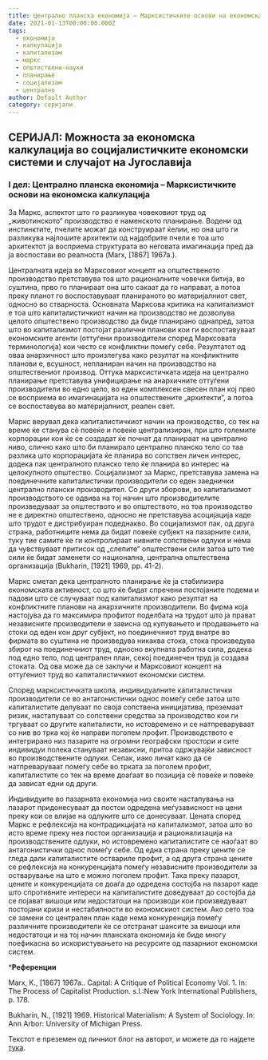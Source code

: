 ```yaml
---
title: Централно планска економија – Марксистичките основи на економска калкулација
date: 2021-01-13T00:00:00.000Z
tags:
  - економија
  - калкулација
  - капитализам
  - маркс
  - општествени-науки
  - планирање
  - социјализам
  - централно
author: Default Author
category: серијали
---
```


## **СЕРИЈАЛ:** Mожноста за економска калкулација во социјалистичките економски системи и случајот на Југославија

### **I дел**: Централно планска економија – Марксистичките основи на економска калкулација

За Маркс, аспектот што го разликува човековиот труд од „животинското“ производство е наменското планирање. Водени од инстинктите, пчелите можат да конструираат ќелии, но она што ги разликува најлошите архитекти од најдобрите пчели е тоа што архитектот ја восприема структурата во неговата имагинација пред да ја воспостави во реалноста (Marx, \[1867\] 1967a.).

Централната идеја во Марксовиот концепт на општественото производство претставува тоа што рационалните човечки битија, во суштина, прво го планираат она што сакаат да го направат, а потоа преку планот го воспоставуваат планираното во материјалниот свет, односно во стварноста. Основната Марксова критика на капитализмот е тоа што капиталистичкиот начин на производство не дозволува целото општествено производство да биде планирано однапред, затоа што во капитализмот постојат различни планови кои ги воспоставуваат економските агенти (оттуѓени производители според Марксовата терминологија) кои често се конфликтни помеѓу себе. Резултатот од оваа анархичност што произлегува како резултат на конфликтните планови е, всушност, непланиран начин на производство на општествениот производ. Оттука марксистичката идеја на централно планирање претставува унифицирање на анархичните оттуѓени производители во едно цело, во еден комплексен свесен план кој прво се восприема во имагинацијата на општествените „архитекти“, а потоа се воспоставува во материјалниот, реален свет.

Маркс верувал дека капиталистичкиот начин на производство, со тек на време ќе станува сѐ повеќе и повеќе централизиран, при што големите корпорации кои ќе се создадат ќе почнат да планираат на централно ниво, слично како што би планирало централно планско тело со таа разлика што корпорацијата ќе планира во сопствен личен интерес, додека пак централното планско тело ќе планира во интерес на целокупното општество. Социјализмот за Маркс, претставува замена на поединечните капиталистички производители со еден заеднички централно плански производител. Со други зборови, во капитализмот производството се одвива на тој начин што производителите произведуваат за општеството и во општеството, но тоа производство не е директно општествено, односно не претставува асоцијација каде што трудот е дистрибуиран подеднакво. Во социјализмот пак, од друга страна, работниците нема да бидат повеќе субјект на пазарните сили, туку тие самите ќе ги контролираат нивните сопствени одлуки и нема да чувствуваат притисок од „слепите“ општествени сили затоа што тие сили ќе бидат заменети со национална, централна општествена организација (Bukharin, \[1921\] 1969, pp. 41-2).

Маркс сметал дека централното планирање ќе ја стабилизира економската активност, со што ќе бидат спречени постојаните подеми и падови што се случуваат под капитализмот како резултат на конфликтните планови на анархичните производители. Во фирма која настојува да го максимира профитот поделбата на трудот што ја прават независните производители е зависна од купувањето и продавањето на стоки од еден кон друг субјект, но поединечниот труд внатре во фирмата во суштина не произведува никаква стока, стока произведува збирот на поединечниот труд, односно вкупната работна сила, додека под едно тело, под централен план, секој поединечен труд ја создава стоката. Од ова може да се заклучи и Марксовиот концепт на оттуѓениот труд во капиталистичкиот економски систем.

Според марксистичката школа, индивидуалните капиталистички производители се во антагонистички однос помеѓу себе затоа што капиталистите делуваат по своја сопствена иницијатива, преземаат ризик, настапуваат со сопствени средства за производство кои ги тргуваат со другите капиталисти, но истовремено и се натпреваруваат со нив во трка кој ќе направи поголем профит. Производството е интегрирано низ пазарите на огромни географски простори и сите индивидуи полека стануваат независни, притоа одржувајќи зависност во производствените одлуки. Сепак, иако личат како да се натпреваруваат помеѓу себе во трката за поголем профит, капиталистите со тек на време доаѓаат во позиција сѐ повеќе и повеќе да зависат едни од други.

Индивидуите во пазарната економија низ своите настапувања на пазарот придонесуваат да постои одредена меѓузависност на цени преку кои се влијае на одлуките што се донесуваат. Цената според Маркс е рефлексија на контрадикцијата на капитализмот, затоа што во исто време преку неа постои организација и рационализација на производствените одлуки, но истовремено капиталистите се наоѓаат во антагонистички однос помеѓу себе. Од една страна преку цените се гледа дали капиталистите оствариле профит, а од друга страна цените се рефлексија на конкуренцијата помеѓу независните производители за остварување на што е можно поголем профит. Така преку пазарот, цените и конкуренцијата се доаѓа до одредена состојба на пазарот каде што спротивните интереси на капиталистите доведуваат до состојба да се појават вишоци или недостатоци на производи кои произведуваат постојани кризи и нестабилности во економскиот систем. Ако сето тоа се замени со централен план каде нема конкуренција помеѓу различните производители ќе се отстранат шансите за вишоци или недостатоци и на тој начин планската економија ќе биде многу поефикасна во искористувањето на ресурсите од пазарниот економски систем.

\***Референции**

Marx, K., \[1867\] 1967a.. Capital: A Critique of Political Economy Vol. 1. In: The Process of Capitalist Production. s.l.:New York International Publishers, p. 178.

Bukharin, N., \[1921\] 1969. Historical Materialism: A System of Sociology. In: Ann Arbor: University of Michigan Press.

Текстот е преземен од личниот блог на авторот, и можете да го најдете [тука](https://ilijav.substack.com/p/--3ed).
